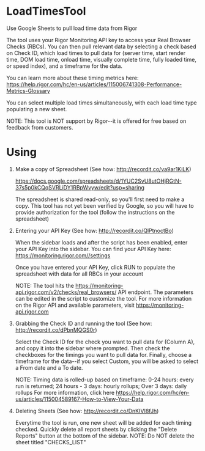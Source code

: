 # LoadTimesTool

Use Google Sheets to pull load time data from Rigor

The tool uses your Rigor Monitoring API key to access your Real Browser Checks (RBCs). You can then pull relevant data by selecting a check based on Check ID, which load times to pull data for (server time, start render time, DOM load time, onload time, visually complete time, fully loaded time, or speed index), and a timeframe for the data.

You can learn more about these timing metrics here: https://help.rigor.com/hc/en-us/articles/115006741308-Performance-Metrics-Glossary

You can select multiple load times simultaneously, with each load time type populating a new sheet.

NOTE: This tool is NOT support by Rigor--it is offered for free based on feedback from customers.

# Using

1. Make a copy of Spreadsheet (See how: http://recordit.co/va9ar1KiLK)

   https://docs.google.com/spreadsheets/d/1YUC2SvU8utOHjRGtN-37s5p0kCQqSVRLiDY1RBpWvyw/edit?usp=sharing

   The spreadsheet is shared read-only, so you'll first need to make a copy. This tool has not yet been verified by Google, so you          will have to provide authorization for the tool (follow the instructions on the spreadsheet)

2. Entering your API Key (See how: http://recordit.co/QlPtnoctBo)

   When the sidebar loads and after the script has been enabled, enter your API Key into the sidebar. You can find your API Key here:      https://monitoring.rigor.com//settings
   
   Once you have entered your API Key, click RUN to populate the spreadsheet with data for all RBCs in your account
   
   NOTE: The tool hits the https://monitoring-api.rigor.com/v2/checks/real_browsers/ API endpoint. The parameters can be edited in the      script to customize the tool. For more information on the Rigor API and available parameters, visit https://monitoring-api.rigor.com

3. Grabbing the Check ID and running the tool (See how: http://recordit.co/dPbnMQGS0r)

   Select the Check ID for the check you want to pull data for (Column A), and copy it into the sidebar where prompted. Then check the      checkboxes for the timings you want to pull data for. Finally, choose a timeframe for the data--if you select Custom, you will be        asked to select a From date and a To date. 
   
   NOTE: Timing data is rolled-up based on timeframe:
     0-24 hours: every run is returned;
     24 hours - 3 days: hourly rollups;
     Over 3 days: daily rollups
     For more information, click here https://help.rigor.com/hc/en-us/articles/115004589167-How-to-View-Your-Data

4. Deleting Sheets (See how: http://recordit.co/DnKIVI8fJh)

   Everytime the tool is run, one new sheet will be added for each timing checked. Quickly delete all report sheets by clicking the        "Delete Reports" button at the bottom of the sidebar. NOTE: Do NOT delete the sheet titled "CHECKS_LIST"
